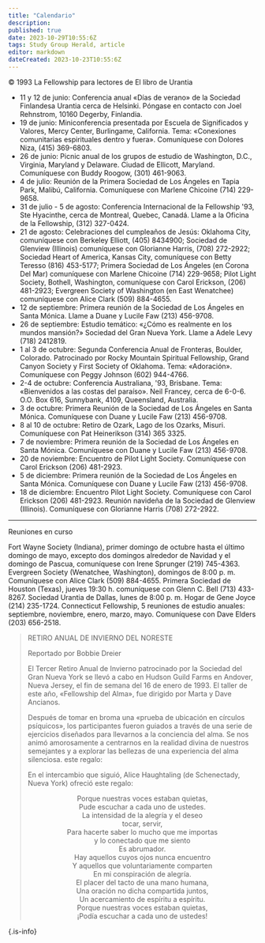 ```yaml
---
title: "Calendario"
description: 
published: true
date: 2023-10-29T10:55:6Z
tags: Study Group Herald, article
editor: markdown
dateCreated: 2023-10-23T10:55:6Z
---
```


<p class="v-card v-sheet theme--light grey lighten-3 px-2">© 1993 La Fellowship para lectores de El libro de Urantia</p>


- 11 y 12 de junio: Conferencia anual «Días de verano» de la Sociedad Finlandesa Urantia cerca de Helsinki. Póngase en contacto con Joel Rehnstrom, 10160 Degerby, Finlandia.
- 19 de junio: Miniconferencia presentada por Escuela de Significados y Valores, Mercy Center, Burlingame, California. Tema: «Conexiones comunitarias espirituales dentro y fuera». Comuníquese con Dolores Niza, (415) 369-6803.
- 26 de junio: Picnic anual de los grupos de estudio de Washington, D.C., Virginia, Maryland y Delaware. Ciudad de Ellicott, Maryland. Comuníquese con Buddy Roogow, (301) 461-9063.
- 4 de julio: Reunión de la Primera Sociedad de Los Ángeles en Tapia Park, Malibú, California. Comuníquese con Marlene Chicoine (714) 229-9658.
- 31 de julio - 5 de agosto: Conferencia Internacional de la Fellowship '93, Ste Hyacinthe, cerca de Montreal, Quebec, Canadá. Llame a la Oficina de la Fellowship, (312) 327-0424.
- 21 de agosto: Celebraciones del cumpleaños de Jesús: Oklahoma City, comuníquese con Berkeley Elliott, (405) 8434900; Sociedad de Glenview (IIlinois) comuníquese con Glorianne Harris, (708) 272-2922; Sociedad Heart of America, Kansas City, comuníquese con Betty Teresso (816) 453-5177; Primera Sociedad de Los Ángeles (en Corona Del Mar) comuníquese con Marlene Chicoine (714) 229-9658; Pilot Light Society, Bothell, Washington, comuníquese con Carol Erickson, (206) 481-2923; Evergreen Society of Washington (en East Wenatchee) comuníquese con Alice Clark (509) 884-4655.
- 12 de septiembre: Primera reunión de la Sociedad de Los Ángeles en Santa Mónica. Llame a Duane y Lucile Faw (213) 456-9708.
- 26 de septiembre: Estudio temático: «¿Cómo es realmente en los mundos mansión?» Sociedad del Gran Nueva York. Llame a Adele Levy (718) 2412819.
- 1 al 3 de octubre: Segunda Conferencia Anual de Fronteras, Boulder, Colorado. Patrocinado por Rocky Mountain Spiritual Fellowship, Grand Canyon Society y First Society of Oklahoma. Tema: «Adoración». Comuníquese con Peggy Johnson (602) 944-4766.
- 2-4 de octubre: Conferencia Australiana, '93, Brisbane. Tema: «Bienvenidos a las costas del paraíso». Neil Francey, cerca de 6-0-6. O.O. Box 616, Sunnybank, 4109, Queensland, Australia.
- 3 de octubre: Primera Reunión de la Sociedad de Los Ángeles en Santa Mónica. Comuníquese con Duane y Lucile Faw (213) 456-9708.
- 8 al 10 de octubre: Retiro de Ozark, Lago de los Ozarks, Misuri. Comuníquese con Pat Heinerikson (314) 365 3325.
- 7 de noviembre: Primera reunión de la Sociedad de Los Ángeles en Santa Mónica. Comuníquese con Duane y Lucile Faw (213) 456-9708.
- 20 de noviembre: Encuentro de Pilot Light Society. Comuníquese con Carol Erickson (206) 481-2923.
- 5 de diciembre: Primera reunión de la Sociedad de Los Ángeles en Santa Mónica. Comuníquese con Duane y Lucile Faw (213) 456-9708.
- 18 de diciembre: Encuentro Pilot Light Society. Comuníquese con Carol Erickson (206) 481-2923. Reunión navideña de la Sociedad de Glenview (Illinois). Comuníquese con Glorianne Harris (708) 272-2922.

---

Reuniones en curso

Fort Wayne Society (Indiana), primer domingo de octubre hasta el último domingo de mayo, excepto dos domingos alrededor de Navidad y el domingo de Pascua, comuníquese con Irene Sprunger (219) 745-4363. Evergreen Society (Wenatchee, Washington), domingos de 8:00 p. m. Comuníquese con Alice Clark (509) 884-4655. Primera Sociedad de Houston (Texas), jueves 19:30 h. comuníquese con Glenn C. Bell (713) 433-8267. Sociedad Urantia de Dallas, lunes de 8:00 p. m. Hogar de Gene Joyce (214) 235-1724. Connecticut Fellowship, 5 reuniones de estudio anuales: septiembre, noviembre, enero, marzo, mayo. Comuníquese con Dave Elders (203) 656-2518.

> RETIRO ANUAL DE INVIERNO DEL NORESTE
>
> Reportado por Bobbie Dreier
> 
> El Tercer Retiro Anual de Invierno patrocinado por la Sociedad del Gran Nueva York se llevó a cabo en Hudson Guild Farms en Andover, Nueva Jersey, el fin de semana del 16 de enero de 1993. El taller de este año, «Fellowship del Alma», fue dirigido por Marta y Dave Ancianos.
> 
> Después de tomar en broma una «prueba de ubicación en círculos psíquicos», los participantes fueron guiados a través de una serie de ejercicios diseñados para llevarnos a la conciencia del alma. Se nos animó amorosamente a centrarnos en la realidad divina de nuestros semejantes y a explorar las bellezas de una experiencia del alma silenciosa. este regalo:
> 
> En el intercambio que siguió, Alice Haughtaling (de Schenectady, Nueva York) ofreció este regalo:
> 
> <p style="text-align:center;">Porque nuestras voces estaban quietas,<br>
> Pude escuchar a cada uno de ustedes.<br>
> La intensidad de la alegría y el deseo <br>
> tocar, servir,<br>
> Para hacerte saber lo mucho que me importas <br>
> y lo conectado que me siento <br>
> Es abrumador.<br>
> Hay aquellos cuyos ojos nunca encuentro <br>
> Y aquellos que voluntariamente comparten <br>
> En mi conspiración de alegría.<br>
> El placer del tacto de una mano humana, <br>
> Una oración no dicha compartida juntos, <br>
> Un acercamiento de espíritu a espíritu. <br>
> Porque nuestras voces estaban quietas, <br>
> ¡Podía escuchar a cada uno de ustedes!<br></p>
{.is-info}

